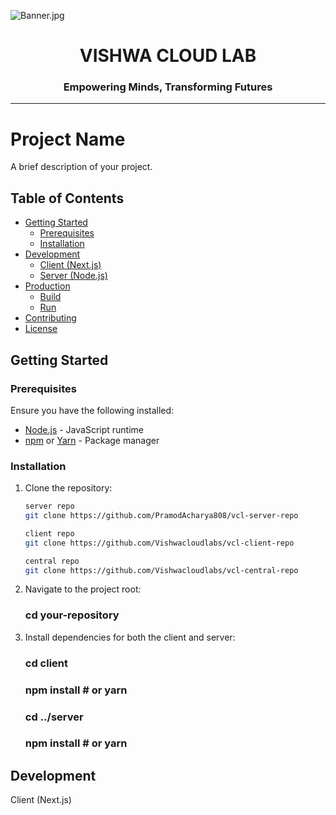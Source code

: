 ![Banner.jpg](https://i.postimg.cc/9MmHmwV6/Banner.jpg)

<h1 align="center" >VISHWA CLOUD LAB</h1>
<h3 align="center">Empowering Minds, Transforming Futures</h3>

---

# Project Name

A brief description of your project.

## Table of Contents

- [Getting Started](#getting-started)
  - [Prerequisites](#prerequisites)
  - [Installation](#installation)
- [Development](#development)
  - [Client (Next.js)](#client-nextjs)
  - [Server (Node.js)](#server-nodejs)
- [Production](#production)
  - [Build](#build)
  - [Run](#run)
- [Contributing](#contributing)
- [License](#license)

## Getting Started

### Prerequisites

Ensure you have the following installed:

- [Node.js](https://nodejs.org/) - JavaScript runtime
- [npm](https://www.npmjs.com/) or [Yarn](https://yarnpkg.com/) - Package manager

### Installation

1. Clone the repository:

   ```bash
   server repo
   git clone https://github.com/PramodAcharya808/vcl-server-repo   
   
   client repo
   git clone https://github.com/Vishwacloudlabs/vcl-client-repo

   central repo
   git clone https://github.com/Vishwacloudlabs/vcl-central-repo

2. Navigate to the project root:

   ### cd your-repository

3. Install dependencies for both the client and server:

    ### cd client
    ### npm install  # or yarn
    ### cd ../server
    ### npm install  # or yarn


## Development
Client (Next.js)

